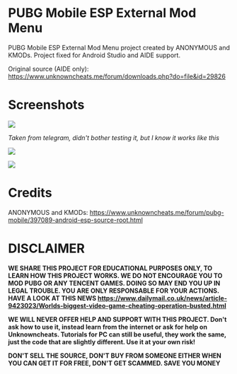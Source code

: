 # PUBG Mobile ESP External Mod Menu
PUBG Mobile ESP External Mod Menu project created by ANONYMOUS and KMODs. Project fixed for Android Studio and AIDE support.

Original source (AIDE only): https://www.unknowncheats.me/forum/downloads.php?do=file&id=29826

# Screenshots
![](https://i.imgur.com/RerX1I9.png)

*Taken from telegram, didn't bother testing it, but I know it works like this*

![](https://i.imgur.com/Oiaruir.jpg)

![](https://i.imgur.com/fKWK6cT.jpg)

# Credits
ANONYMOUS and KMODs: https://www.unknowncheats.me/forum/pubg-mobile/397089-android-esp-source-root.html

# DISCLAIMER
**WE SHARE THIS PROJECT FOR EDUCATIONAL PURPOSES ONLY, TO LEARN HOW THIS PROJECT WORKS. WE DO NOT ENCOURAGE YOU TO MOD PUBG OR ANY TENCENT GAMES. DOING SO MAY END YOU UP IN LEGAL TROUBLE. YOU ARE ONLY RESPONSABLE FOR YOUR ACTIONS. HAVE A LOOK AT THIS NEWS https://www.dailymail.co.uk/news/article-9423023/Worlds-biggest-video-game-cheating-operation-busted.html**

**WE WILL NEVER OFFER HELP AND SUPPORT WITH THIS PROJECT. Don't ask how to use it, instead learn from the internet or ask for help on Unknowncheats. Tutorials for PC can still be useful, they work the same, just the code that are slightly different. Use it at your own risk!**

**DON'T SELL THE SOURCE, DON'T BUY FROM SOMEONE EITHER WHEN YOU CAN GET IT FOR FREE, DON'T GET SCAMMED. SAVE YOU MONEY**
